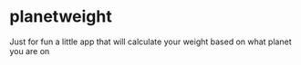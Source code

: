 # planetweight
Just for fun a little app that will calculate your weight based on what planet you are on 
